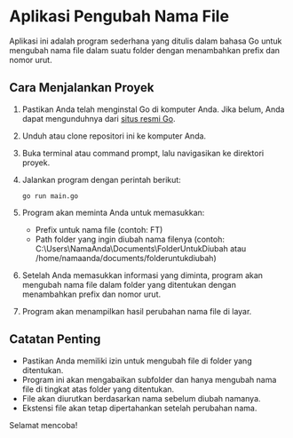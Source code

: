 # Aplikasi Pengubah Nama File

Aplikasi ini adalah program sederhana yang ditulis dalam bahasa Go untuk mengubah nama file dalam suatu folder dengan menambahkan prefix dan nomor urut.

## Cara Menjalankan Proyek

1. Pastikan Anda telah menginstal Go di komputer Anda. Jika belum, Anda dapat mengunduhnya dari [situs resmi Go](https://golang.org/dl/).

2. Unduh atau clone repositori ini ke komputer Anda.

3. Buka terminal atau command prompt, lalu navigasikan ke direktori proyek.

4. Jalankan program dengan perintah berikut:

   ```
   go run main.go
   ```

5. Program akan meminta Anda untuk memasukkan:
   - Prefix untuk nama file (contoh: FT)
   - Path folder yang ingin diubah nama filenya (contoh: C:\Users\NamaAnda\Documents\FolderUntukDiubah atau /home/namaanda/documents/folderuntukdiubah)

6. Setelah Anda memasukkan informasi yang diminta, program akan mengubah nama file dalam folder yang ditentukan dengan menambahkan prefix dan nomor urut.

7. Program akan menampilkan hasil perubahan nama file di layar.

## Catatan Penting

- Pastikan Anda memiliki izin untuk mengubah file di folder yang ditentukan.
- Program ini akan mengabaikan subfolder dan hanya mengubah nama file di tingkat atas folder yang ditentukan.
- File akan diurutkan berdasarkan nama sebelum diubah namanya.
- Ekstensi file akan tetap dipertahankan setelah perubahan nama.

Selamat mencoba!
